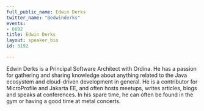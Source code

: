 ```yaml
---
full_public_name: Edwin Derks
twitter_name: "@edwinderks"
events:
- 6692
title: Edwin Derks
layout: speaker_bio
id: 3192

---
```

Edwin Derks is a Principal Software Architect with Ordina. He has a passion for gathering and sharing knowledge about anything related to the Java ecosystem and cloud-driven development in general. He is a contributor for MicroProfile and Jakarta EE, and often hosts meetups, writes articles, blogs and speaks at conferences. In his spare time, he can often be found in the gym or having a good time at metal concerts.